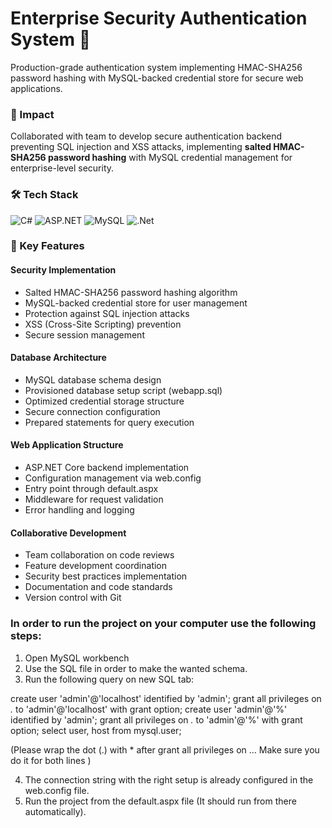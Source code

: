 # Enterprise Security Authentication System 🔐
Production-grade authentication system implementing HMAC-SHA256 password hashing with MySQL-backed credential store for secure web applications.

### 🎯 Impact
Collaborated with team to develop secure authentication backend preventing SQL injection and XSS attacks, implementing **salted HMAC-SHA256 password hashing** with MySQL credential management for enterprise-level security.

### 🛠️ Tech Stack
![C#](https://img.shields.io/badge/c%23-%23239120.svg?style=for-the-badge&logo=csharp&logoColor=white) ![ASP.NET](https://img.shields.io/badge/ASP.NET-5C2D91?style=for-the-badge&logo=.net&logoColor=white) ![MySQL](https://img.shields.io/badge/mysql-4479A1.svg?style=for-the-badge&logo=mysql&logoColor=white) ![.Net](https://img.shields.io/badge/.NET-5C2D91?style=for-the-badge&logo=.net&logoColor=white)

### 🎨 Key Features

#### Security Implementation
- Salted HMAC-SHA256 password hashing algorithm
- MySQL-backed credential store for user management
- Protection against SQL injection attacks
- XSS (Cross-Site Scripting) prevention
- Secure session management

#### Database Architecture
- MySQL database schema design
- Provisioned database setup script (webapp.sql)
- Optimized credential storage structure
- Secure connection configuration
- Prepared statements for query execution

#### Web Application Structure
- ASP.NET Core backend implementation
- Configuration management via web.config
- Entry point through default.aspx
- Middleware for request validation
- Error handling and logging

#### Collaborative Development
- Team collaboration on code reviews
- Feature development coordination
- Security best practices implementation
- Documentation and code standards
- Version control with Git

### In order to run the project on your computer use the following steps:
1. Open MySQL workbench
2. Use the SQL file in order to make the wanted schema.
4. Run the following query on new SQL tab:
   
create user 'admin'@'localhost'
identified by 'admin';
grant all privileges on *.* to 'admin'@'localhost' with grant option;
create user 'admin'@'%' identified by 'admin';
grant all privileges on *.* to 'admin'@'%' with grant option;
select user, host from mysql.user;

(Please wrap the dot (.) with * after grant all privileges on ... Make sure you do it for both lines )


4. The connection string with the right setup is already configured in the web.config file.
5. Run the project from the default.aspx file (It should run from there automatically).
   

